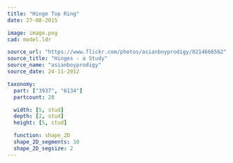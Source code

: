 ```yaml
---
title: "Hinge Top Ring"
date: 27-08-2015

image: image.png
cad: model.ldr

source_url: "https://www.flickr.com/photos/asianboyprodigy/8214666562"
source_title: "Hinges - a Study"
source_name: "asianboyprodigy"
source_date: 24-11-2012

taxonomy:
  part: ["3937", "6134"]
  partcount: 20

  width: [5, stud]
  depth: [2, stud]
  height: [5, stud]

  function: shape_2D
  shape_2D_segments: 10
  shape_2D_segsize: 2
---
```

